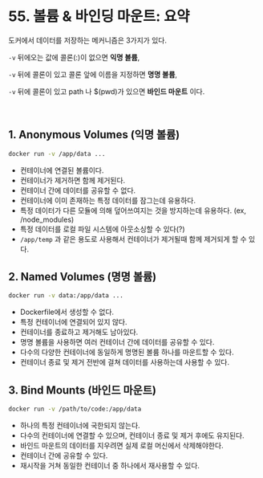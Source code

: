# 55. 볼륨 & 바인딩 마운트: 요약

도커에서 데이터를 저장하는 메커니즘은 3가지가 있다.

`-v` 뒤에오는 값에 콜론(:)이 없으면 **익명 볼륨**,

`-v` 뒤에 콜론이 있고 콜론 앞에 이름을 지정하면 **명명 볼륨**,

`-v` 뒤에 콜론이 있고 path 나 $(pwd)가 있으면 **바인드 마운트** 이다.

</br>

## 1. Anonymous Volumes (익명 볼륨)
```bash
docker run -v /app/data ...
```
- 컨테이너에 연결된 볼륨이다.
- 컨테이너가 제거하면 함께 제거된다.
- 컨테이너 간에 데이터를 공유할 수 없다.
- 컨테이너에 이미 존재하는 특정 데이터를 잠그는데 유용하다.
- 특정 데이터가 다른 모듈에 의해 덮어쓰여지는 것을 방지하는데 유용하다. (ex, /node_modules)
- 특정 데이터를 로컬 파일 시스템에 아웃소싱할 수 있다(?)
- `/app/temp` 과 같은 용도로 사용해서 컨테이너가 제거될때 함께 제거되게 할 수 있다.


## 2. Named Volumes (명명 볼륨)
```bash
docker run -v data:/app/data ...
```
- Dockerfile에서 생성할 수 없다.
- 특정 컨테이너에 연결되어 있지 않다.
- 컨테이너를 종료하고 제거해도 남아있다.
- 명명 볼륨을 사용하면 여러 컨테이너 간에 데이터를 공유할 수 있다.
- 다수의 다양한 컨테이너에 동일하게 명명된 볼륨 하나를 마운트할 수 있다. 
- 컨테이너 종료 및 제거 전반에 걸쳐 데이터를 사용하는데 사용할 수 있다.

## 3. Bind Mounts (바인드 마운트)
```bash
docker run -v /path/to/code:/app/data
```
- 하나의 특정 컨테이너에 국한되지 않는다.
- 다수의 컨테이너에 연결할 수 있으며, 컨테이너 종료 및 제거 후에도 유지된다.
- 바인드 마운트의 데이터를 지우려면 실제 로컬 머신에서 삭제해야한다.
- 컨테이너 간에 공유할 수 있다.
- 재시작을 거쳐 동일한 컨테이너 중 하나에서 재사용할 수 있다.
